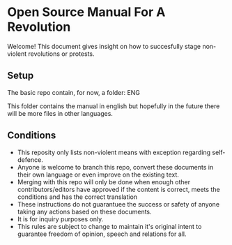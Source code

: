 # Open Source Manual For A Revolution #

Welcome! This document gives insight on how to succesfully stage non-violent revolutions or protests.

## Setup ##

The basic repo contain, for now, a folder: ENG

This folder contains the manual in english but hopefully in the future there will be more files in other languages. 
   
## Conditions ##
- This reposity only lists non-violent means with exception regarding self-defence.
- Anyone is welcome to branch this repo, convert these documents in their own language or even improve on the existing text.
- Merging with this repo will only be done when enough other contributors/editors have approved if the content is correct, meets the conditions and has the correct translation
- These instructions do not guarantuee the success or safety of anyone taking any actions based on these documents.
- It is for inquiry purposes only.
- This rules are subject to change to maintain it's original intent to guarantee freedom of opinion, speech and relations for all.
</br>
</br>
